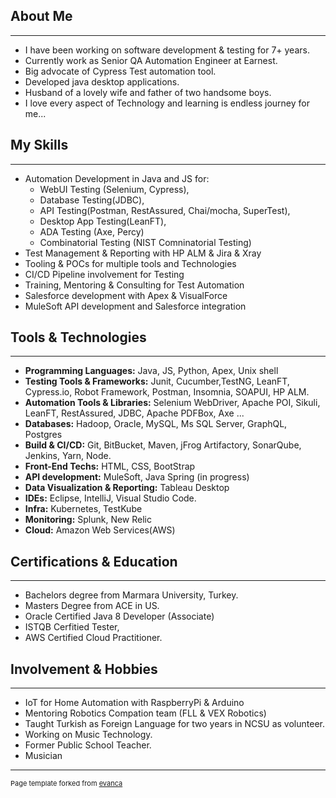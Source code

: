## About Me
---

* I have been working on software development & testing for 7+ years.
* Currently work as Senior QA Automation Engineer at Earnest.
* Big advocate of Cypress Test automation tool. 
* Developed java desktop applications.
* Husband of a lovely wife and father of two handsome boys.
* I love every aspect of Technology and 
learning is endless journey for me... 

## My Skills
---

* Automation Development in Java and JS for:
  * WebUI Testing (Selenium, Cypress),
  * Database Testing(JDBC), 
  * API Testing(Postman, RestAssured, Chai/mocha, SuperTest),
  * Desktop App Testing(LeanFT), 
  * ADA Testing (Axe, Percy)
  * Combinatorial Testing (NIST Comninatorial Testing)
* Test Management & Reporting with HP ALM & Jira & Xray
* Tooling & POCs for multiple tools and Technologies 
* CI/CD Pipeline involvement for Testing
* Training, Mentoring & Consulting for Test Automation
* Salesforce development with Apex & VisualForce
* MuleSoft API development and Salesforce integration

## Tools & Technologies
---

* **Programming Languages:** Java, JS, Python, Apex, Unix shell
* **Testing Tools & Frameworks:** Junit, Cucumber,TestNG, LeanFT, Cypress.io, Robot Framework,
Postman, Insomnia, SOAPUI, HP ALM. 
* **Automation Tools & Libraries:** Selenium WebDriver, Apache POI, Sikuli, LeanFT,
RestAssured, JDBC, Apache PDFBox, Axe ...
* **Databases:** Hadoop, Oracle, MySQL, Ms SQL Server, GraphQL, Postgres
* **Build & CI/CD:** Git, BitBucket, Maven, jFrog Artifactory, SonarQube, Jenkins, Yarn, Node. 
* **Front-End Techs:** HTML, CSS, BootStrap
* **API development:** MuleSoft, Java Spring (in progress)
* **Data Visualization & Reporting:** Tableau Desktop
* **IDEs:** Eclipse, IntelliJ, Visual Studio Code.
* **Infra:** Kubernetes, TestKube
* **Monitoring:** Splunk, New Relic
* **Cloud:** Amazon Web Services(AWS) 


## Certifications & Education
---
* Bachelors degree from Marmara University, Turkey.
* Masters Degree from ACE in US.
* Oracle Certified Java 8 Developer (Associate)
* ISTQB Cerfitied Tester, 
* AWS Certified Cloud Practitioner.

## Involvement & Hobbies
---
* IoT for Home Automation with RaspberryPi & Arduino
* Mentoring Robotics Compation team (FLL & VEX Robotics)
* Taught Turkish as Foreign Language for two years in NCSU as volunteer.
* Working on Music Technology.
* Former Public School Teacher.
* Musician

---
<p style="font-size:11px">Page template forked from <a href="https://github.com/evanca/quick-portfolio">evanca</a></p>
<!-- Remove above link if you don't want to attibute -->
